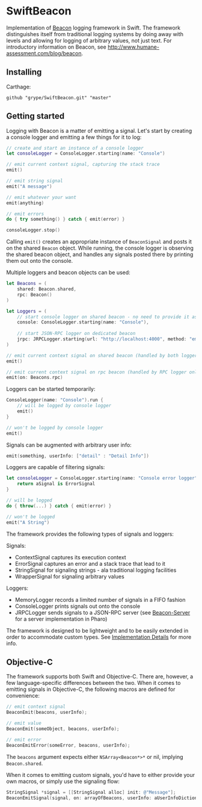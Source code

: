 # SwiftBeacon

Implementation of [Beacon](https://github.com/pharo-project/pharo-beacon) logging framework in Swift. The framework distinguishes itself from traditional logging systems by doing away with levels and allowing for logging of arbitrary values, not just text. For introductory information on Beacon, see http://www.humane-assessment.com/blog/beacon.

## Installing

Carthage:
```
github "grype/SwiftBeacon.git" "master"
```

## Getting started 

Logging with Beacon is a matter of emitting a signal. Let's start by creating a console logger and emitting a few things for it to log:   

```swift
// create and start an instance of a console logger
let consoleLogger = ConsoleLogger.starting(name: "Console")

// emit current context signal, capturing the stack trace
emit()

// emit string signal
emit("A message")

// emit whatever your want
emit(anything)

// emit errors
do { try something() } catch { emit(error) }

consoleLogger.stop()
```

Calling `emit()` creates an appropriate instance of `BeaconSignal` and posts it on the shared `Beacon` object. While running, the console logger is observing the shared beacon object, and handles any signals posted there by printing them out onto the console.

Multiple loggers and beacon objects can be used:

```swift
let Beacons = (
    shared: Beacon.shared, 
    rpc: Beacon()
)

let Loggers = (
    // start console logger on shared beacon - no need to provide it as argument
    console: ConsoleLogger.starting(name: "Console"),
    
    // start JSON-RPC logger on dedicated beacon
    jrpc: JRPCLogger.starting(url: "http://localhost:4000", method: "emit", name: "JRPC", on: Beacons.shared + Beacons.rpc)
)

// emit current context signal on shared beacon (handled by both loggers)
emit()

// emit current context signal on rpc beacon (handled by RPC logger only)
emit(on: Beacons.rpc)
```

Loggers can be started temporarily:

```swift
ConsoleLogger(name: "Console").run {
    // will be logged by console logger
    emit()
}

// won't be logged by console logger
emit()
```

Signals can be augmented with arbitrary user info:

```swift
emit(something, userInfo: ["detail" : "Detail Info"])
```

Loggers are capable of filtering signals:

```swift
let consoleLogger = ConsoleLogger.starting(name: "Console error logger")) {
    return aSignal is ErrorSignal
}

// will be logged
do { throw(...) } catch { emit(error) }

// won't be logged
emit("A String")
```

The framework provides the following types of signals and loggers:

Signals:
- ContextSignal captures its execution context
- ErrorSignal captures an error and a stack trace that lead to it 
- StringSignal for signaling strings - ala traditional logging facilities
- WrapperSignal for signaling arbitrary values

Loggers:
- MemoryLogger records a limited number of signals in a FIFO fashion
- ConsoleLogger prints signals out onto the console
- JRPCLogger sends signals to a JSON-RPC server (see [Beacon-Server](https://github.com/grype/Beacon-Server/) for a server implementation in Pharo)

The framework is designed to be lightweight and to be easily extended in order to accommodate custom types. See [Implementation Details](Documentation/ImplementationDetails.md) for more info.

## Objective-C

The framework supports both Swift and Objective-C. There are, however, a few language-specific differences between the two. When it comes to emitting signals in Objective-C, the following macros are defined for convenience:

```objective-c
// emit context signal
BeaconEmit(beacons, userInfo);

// emit value
BeaconEmit(someObject, beacons, userInfo);

// emit error
BeaconEmitError(someError, beacons, userInfo);
```

The `beacons` argument expects either `NSArray<Beacon*>*` or nil, implying `Beacon.shared`.

When it comes to emitting custom signals, you'd have to either provide your own macros, or simply use the signaling flow:

```objective-c
StringSignal *signal = [[StringSignal alloc] init: @"Message"];
BeaconEmitSignal(signal, on: arrayOfBeacons, userInfo: aUserInfoDictionary)
```
